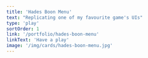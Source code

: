 ```yaml
---
title: 'Hades Boon Menu'
text: "Replicating one of my favourite game's UIs"
type: 'play'
sortOrder: 1
link: '/portfolio/hades-boon-menu'
linkText: 'Have a play'
image: '/img/cards/hades-boon-menu.jpg'
---
```

